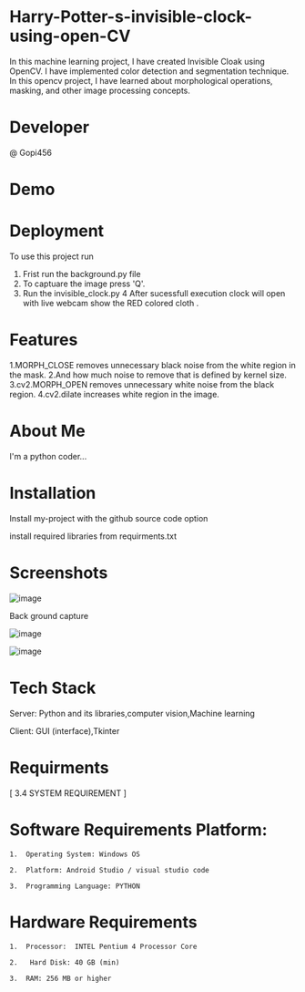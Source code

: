 # Harry-Potter-s-invisible-clock-using-open-CV
 In this machine learning project, I  have created Invisible Cloak using OpenCV. 
 I  have implemented color detection and segmentation technique.
 In this opencv project, I have learned about morphological operations, masking, and other image processing concepts.
 
# Developer
@ Gopi456
# Demo
# Deployment
To use this project run
1. Frist run the background.py file 
2. To captuare the image press 'Q'.
3. Run the invisible_clock.py
4 After sucessfull execution clock will open with live webcam show the RED colored cloth .
# Features
1.MORPH_CLOSE removes unnecessary black noise from the white region in the mask.
2.And how much noise to remove that is defined by kernel size.
3.cv2.MORPH_OPEN removes unnecessary white noise from the black region.
4.cv2.dilate increases white region in the image.
# About Me
I'm a  python coder...

# Installation
Install my-project with the github source code option

  install required libraries from requirments.txt
# Screenshots
![image](https://user-images.githubusercontent.com/109288410/215035416-6fdb581d-f361-4cf9-b021-047ae82e8298.png)


Back ground capture

![image](https://user-images.githubusercontent.com/109288410/215035756-54741f6d-2afa-4502-9fee-0c286d5898df.png)


![image](https://user-images.githubusercontent.com/109288410/215035875-b0c4ab51-904d-43c1-9d7c-8cfd00981b1a.png)

# Tech Stack
Server: Python and its libraries,computer vision,Machine learning

Client: GUI (interface),Tkinter
 # Requirments
[ 3.4 SYSTEM REQUIREMENT ]

# 	Software Requirements Platform: 

    1.	Operating System: Windows OS 

    2.	Platform: Android Studio / visual studio code

    3.	Programming Language: PYTHON 

# 	Hardware Requirements 

    1.	Processor:  INTEL Pentium 4 Processor Core 

    2.	 Hard Disk: 40 GB (min) 

    3.	RAM: 256 MB or higher 

